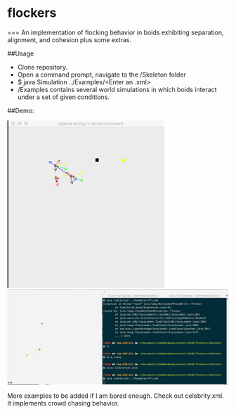 # flockers
===
An implementation of flocking behavior in boids exhibiting separation, alignment, and cohesion plus some extras.

##Usage
- Clone repository.
- Open a command prompt, navigate to the /Skeleton folder
- $ java Simulation ../Examples/<Enter an .xml>
- /Examples contains several world simulations in which boids interact under a set of given conditions. 

##Demo:

![](https://github.com/rshnn/flockers/blob/master/droids.gif?raw=true "boidsout")
![](https://github.com/rshnn/flockers/blob/master/who_let_the_boids_out.gif?raw=true "nottheboids")

More examples to be added if I am bored enough.
Check out celebrity.xml.  It implements crowd chasing behavior.
